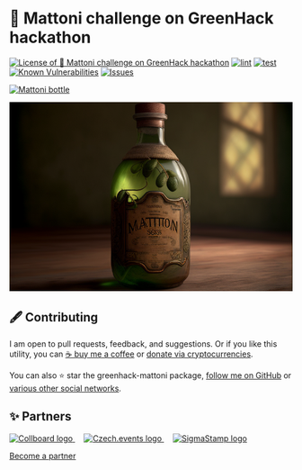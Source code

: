 # 🧴 Mattoni challenge on GreenHack hackathon

<!--Badges-->
<!--⚠️WARNING: This section was generated by https://github.com/hejny/batch-project-editor/blob/main/src/workflows/800-badges/badges.ts so every manual change will be overwritten.-->


[![License of 🧴 Mattoni challenge on GreenHack hackathon](https://img.shields.io/github/license/hejny/greenhack-mattoni.svg?style=flat)](https://github.com/hejny/greenhack-mattoni/blob/main/LICENSE)
[![lint](https://github.com/hejny/greenhack-mattoni/actions/workflows/lint.yml/badge.svg)](https://github.com/hejny/greenhack-mattoni/actions/workflows/lint.yml)
[![test](https://github.com/hejny/greenhack-mattoni/actions/workflows/test.yml/badge.svg)](https://github.com/hejny/greenhack-mattoni/actions/workflows/test.yml)
[![Known Vulnerabilities](https://snyk.io/test/github/hejny/greenhack-mattoni/badge.svg)](https://snyk.io/test/github/hejny/greenhack-mattoni)
[![Issues](https://img.shields.io/github/issues/hejny/greenhack-mattoni.svg?style=flat)](https://github.com/hejny/greenhack-mattoni/issues)

<!--/Badges-->


[![Mattoni bottle](./assets/Mattoni_jemne_perliva_15_2020%20KV%202%20(1).png "Mattoni")](https://bit.ly/3PCjE2Y)





<!--Wallpaper-->
<!--⚠️WARNING: This section was generated by https://github.com/hejny/batch-project-editor/blob/main/src//workflows/315-ai-generated-wallpaper/4-aiGeneratedWallpaperUseInReadme.ts so every manual change will be overwritten.-->
![Wallpaper of 🧴 Mattoni challenge on GreenHack hackathon](assets/ai/wallpaper/gallery/7598f812-c42d-4b2f-834e-3920d3bd6e4f-0_2.png)
<!--/Wallpaper-->

<!--Contributing-->
<!--⚠️WARNING: This section was generated by https://github.com/hejny/batch-project-editor/blob/main/src/workflows/810-contributing/contributing.ts so every manual change will be overwritten.-->

## 🖋️ Contributing

I am open to pull requests, feedback, and suggestions. Or if you like this utility, you can [☕ buy me a coffee](https://www.buymeacoffee.com/hejny) or [donate via cryptocurrencies](https://github.com/hejny/hejny/blob/main/documents/crypto.md).

You can also ⭐ star the greenhack-mattoni package, [follow me on GitHub](https://github.com/hejny) or [various other social networks](https://www.pavolhejny.com/contact/).

<!--/Contributing-->


<!--Partners-->
<!--⚠️WARNING: This section was generated by https://github.com/hejny/batch-project-editor/blob/main/src/workflows/820-partners/partners.ts so every manual change will be overwritten.-->

## ✨ Partners


<a href="https://collboard.com/">
  <img src="https://collboard.fra1.cdn.digitaloceanspaces.com/assets/18.12.1/logo-small.png" alt="Collboard logo" width="50"  />
</a>
&nbsp;&nbsp;&nbsp;
<a href="https://czech.events/">
  <img src="https://czech.events/design/logos/czech.events.transparent-logo.png" alt="Czech.events logo" width="50"  />
</a>
&nbsp;&nbsp;&nbsp;
<a href="https://sigmastamp.ml/">
  <img src="https://www.sigmastamp.ml/sigmastamp-logo.white.svg" alt="SigmaStamp logo" width="50"  />
</a>


[Become a partner](https://www.pavolhejny.com/contact/)

<!--/Partners-->